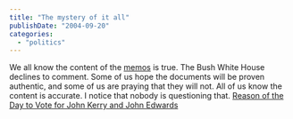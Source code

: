 ```yaml
---
title: "The mystery of it all"
publishDate: "2004-09-20"
categories: 
  - "politics"
---
```


We all know the content of the [memos](http://www.washingtonmonthly.com/archives/individual/2004_09/004658.php) is true. The Bush White House declines to comment. Some of us hope the documents will be proven authentic, and some of us are praying that they will not. All of us know the content is accurate. I notice that nobody is questioning that. [Reason of the Day to Vote for John Kerry and John Edwards](http://www.thirdlayer.org/sw/vote/index.html)
